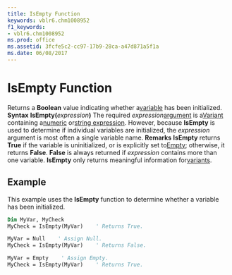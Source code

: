 ```yaml
---
title: IsEmpty Function
keywords: vblr6.chm1008952
f1_keywords:
- vblr6.chm1008952
ms.prod: office
ms.assetid: 3fcfe5c2-cc97-17b9-28ca-a47d871a5f1a
ms.date: 06/08/2017
---
```



# IsEmpty Function



Returns a  **Boolean** value indicating whether a[variable](vbe-glossary.md) has been initialized.
 **Syntax**
 **IsEmpty(**_expression_**)**
The required  _expression_[argument](vbe-glossary.md) is a[Variant](vbe-glossary.md) containing a[numeric](vbe-glossary.md) or[string expression](vbe-glossary.md). However, because  **IsEmpty** is used to determine if individual variables are initialized, the _expression_ argument is most often a single variable name.
 **Remarks**
 **IsEmpty** returns **True** if the variable is uninitialized, or is explicitly set to[Empty](vbe-glossary.md); otherwise, it returns  **False**. **False** is always returned if _expression_ contains more than one variable. **IsEmpty** only returns meaningful information for[variants](vbe-glossary.md).

## Example

This example uses the  **IsEmpty** function to determine whether a variable has been initialized.


```vb
Dim MyVar, MyCheck
MyCheck = IsEmpty(MyVar)    ' Returns True.

MyVar = Null    ' Assign Null.
MyCheck = IsEmpty(MyVar)    ' Returns False.

MyVar = Empty    ' Assign Empty.
MyCheck = IsEmpty(MyVar)    ' Returns True.


```


